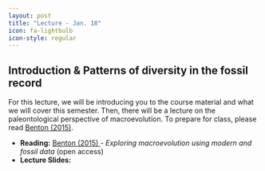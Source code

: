 ```yaml
---
layout: post
title: "Lecture - Jan. 18"
icon: fa-lightbulb
icon-style: regular
---
```


## Introduction & Patterns of diversity in the fossil record

For this lecture, we will be introducing you to the course material and what we will cover this semester. Then, there will be a lecture on the paleontological perspective of macroevolution. To prepare for class, please read [Benton (2015)](http://rspb.royalsocietypublishing.org/content/282/1810/20150569). 

* **Reading:** [Benton (2015) <i class="fas fa-file-pdf"></i>](http://rspb.royalsocietypublishing.org/content/282/1810/20150569) - _Exploring macroevolution using modern and fossil data_ (open access)
* **Lecture Slides:** [<i class="fas fa-chalkboard-teacher"></i>](https://eeob-macroevolution.github.io/course-documents/lecture-slides/01-Intro-DiversityPatterns.pdf)
